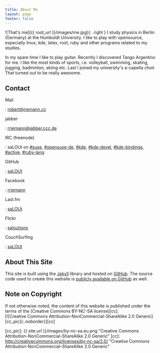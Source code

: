```yaml
---
title: About Me
layout: page
footer: false
---
```

![That's me]({{ root_url }}/images/me.jpg){: .right }
I study physics in Berlin (Germany) at the Humboldt University.
I like to play with opensource, especially linux, kde, latex,
root, ruby and other programs related to my studies.

In my spare time I like to play guitar. Recently I discovered
Tango Argentino for me. I like the most kinds of sports,
i.e. volleyball, swimming, skating, jogging, badminton,
skiing etc. Last I joined my university's a-capella choir.
That turned out to be really awesome.

## Contact


Mail

: <robert@riemann.cc>

jabber

: <rriemann@jabber.ccc.de>

IRC (freenode)

: saLOUt on [#suse](irc://chat.freenode.org/suse),
  [#opensuse-de](irc://chat.freenode.org/opensuse-de),
  [#kde](irc://chat.freenode.org/kde),
  [#kde-devel](irc://chat.freenode.org/kde-devel),
  [#kde-bindings](irc://chat.freenode.org/kde-bindings),
  [#active](irc://chat.freenode.org/active),
  [#ruby-lang](irc://chat.freenode.org/ruby-lang)

GitHub

: [saLOUt](http://github.com/saLOUt/)

Facebook

: [rriemann](http://www.facebook.com/rriemann)

Last.fm

: [saLOUt](http://www.lastfm.de/user/saLOUt)

Flickr

: [saloutions](http://www.flickr.com/photos/27621704@N07/)

CouchSurfing

: [saLOUt](http://www.couchsurfing.org/people/salout)

## About This Site

This site is built using the [Jekyll](http://github.com/mojombo/jekyll)
library and hosted on [GitHub](http://github.com/).
The source code used to create this website is [publicly available on GitHub](http://github.com/saLOUt/saLOUt.github.com/tree/source) as well.

## Note on Copyright

If not otherwise noted, the content of this website is published under the terms of the
[Creative Commons BY-NC-SA license][cc].   
[![Creative Commons Attribution-NonCommercial-ShareAlike 2.0 Generic][cc_pic]{:.noborder}][cc]

[cc_pic]: {{ site.url }}/images/by-nc-sa.eu.png "Creative Commons Attribution-NonCommercial-ShareAlike 2.0 Generic"
[cc]: http://creativecommons.org/licenses/by-nc-sa/2.0/ "Creative Commons Attribution-NonCommercial-ShareAlike 2.0 Generic"
